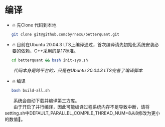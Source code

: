 # 编译
* 🔥 先Clone 代码到本地
```bash
   git clone git@github.com:byrnexu/betterquant.git
```

* 🔥 目前在Ubuntu 20.04.3 LTS上编译通过，首次编译请先初始化系统安装必要的依赖，C++采用的是17标准。
```bash
   cd betterquant && bash init-sys.sh
```
&emsp;&emsp;*代码本身是跨平台的，只是在Ubuntu 20.04.3 LTS完善了编译脚本*

* 🔥 编译
```bash
   bash build-all.sh
```
&emsp;&emsp;系统会自动下载并编译第三方库。<br/>
&emsp;&emsp;由于开启了并行编译，因此可能编译过程系统内存不足导致中断，请将setting.sh中DEFAULT_PARALLEL_COMPILE_THREAD_NUM=8从8修改为更小的数值🎃。
